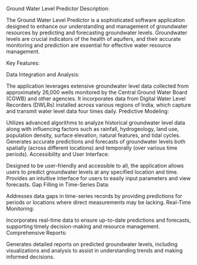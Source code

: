 Ground Water Level Predictor
Description:

The Ground Water Level Predictor is a sophisticated software application designed to enhance our understanding and management of groundwater resources by predicting and forecasting groundwater levels. Groundwater levels are crucial indicators of the health of aquifers, and their accurate monitoring and prediction are essential for effective water resource management.

Key Features:

Data Integration and Analysis:

The application leverages extensive groundwater level data collected from approximately 26,000 wells monitored by the Central Ground Water Board (CGWB) and other agencies.
It incorporates data from Digital Water Level Recorders (DWLRs) installed across various regions of India, which capture and transmit water level data four times daily.
Predictive Modeling:

Utilizes advanced algorithms to analyze historical groundwater level data along with influencing factors such as rainfall, hydrogeology, land use, population density, surface elevation, natural features, and tidal cycles.
Generates accurate predictions and forecasts of groundwater levels both spatially (across different locations) and temporally (over various time periods).
Accessibility and User Interface:

Designed to be user-friendly and accessible to all, the application allows users to predict groundwater levels at any specified location and time.
Provides an intuitive interface for users to easily input parameters and view forecasts.
Gap Filling in Time-Series Data:

Addresses data gaps in time-series records by providing predictions for periods or locations where direct measurements may be lacking.
Real-Time Monitoring:

Incorporates real-time data to ensure up-to-date predictions and forecasts, supporting timely decision-making and resource management.
Comprehensive Reports:

Generates detailed reports on predicted groundwater levels, including visualizations and analysis to assist in understanding trends and making informed decisions.
